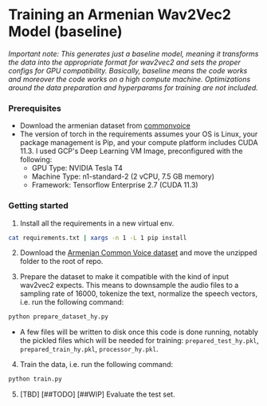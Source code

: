 # Training an Armenian Wav2Vec2 Model (baseline)

*Important note: This generates just a baseline model, meaning it transforms the data into the appropriate format for wav2vec2 and sets the proper configs for GPU compatibility. Basically, baseline means the code works and moreover the code works on a high compute machine.  Optimizations around the data preparation and hyperparams for training are not included.*

### Prerequisites
* Download the armenian dataset from [commonvoice](https://commonvoice.mozilla.org/en/datasets)
* The version of torch in the requirements assumes your OS is Linux, your package management is Pip, and your compute platform includes CUDA 11.3.  I used GCP's Deep Learning VM Image, preconfigured with the following: 
	-  GPU Type: NVIDIA Tesla T4
	-  Machine Type: n1-standard-2 (2 vCPU, 7.5 GB memory)
	-  Framework: Tensorflow Enterprise 2.7 (CUDA 11.3)

### Getting started

1. Install all the requirements in a new virtual env.
```bash
cat requirements.txt | xargs -n 1 -L 1 pip install 
```

2. Download the [Armenian Common Voice dataset](https://commonvoice.mozilla.org/en/datasets) and move the unzipped folder to the root of repo.
 

3.  Prepare the dataset to make it compatible with the kind of input wav2vec2 expects.  This means to downsample the audio files to a sampling rate of 16000, tokenize the text, normalize the speech vectors, i.e. run the following command:
```bash
python prepare_dataset_hy.py
```

* A few files will be written to disk once this code is done running, notably the pickled files which will be needed for training: `prepared_test_hy.pkl`, `prepared_train_hy.pkl`, `processor_hy.pkl`.  

4.  Train the data, i.e. run the following command: 
```bash
python train.py
```

5.  [TBD] [##TODO] [##WIP] Evaluate the test set. 

